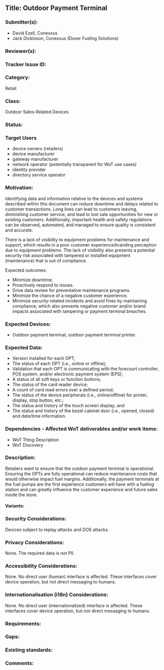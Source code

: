 ## Title: Outdoor Payment Terminal

### Submitter(s): 

- David Ezell, Conexxus
- Jack Dickinson, Conexxus (Dover Fueling Solutions)

### Reviewer(s):

### Tracker Issue ID:

### Category:

Retail

### Class: 

Outdoor Sales-Related Devices

### Status: 

### Target Users
- device owners (retailers)
- device manufacturer
- gateway manufacturer
- network operator (potentially transparent for WoT use cases)
- identity provider
- directory service operator

### Motivation:

Identifying data and information relative to the devices and systems described within this document can reduce downtime and delays related to customer transactions.   Long lines can lead to customers leaving, diminishing customer service, and lead to lost sale opportunities for new or existing customers.  Additionally, important health and safety regulations can be observed, automated, and managed to ensure quality is consistent and accurate.

There is a lack of visibility to equipment problems for maintenance and support, which results in a poor customer experience/branding perception due to equipment problems.  The lack of visibility also presents a potential security risk associated with tampered or installed equipment (maintenance) that is out of compliance. 

Expected outcomes:
- Minimize downtime.
- Proactively respond to issues.
- Drive data review for preventative maintenance programs.
- Minimize the chance of a negative customer experience.
- Minimize security-related incidents and avoid fines by maintaining compliance, which also prevents negative customer and/or brand impacts associated with tampering or payment terminal breaches.

### Expected Devices:

- Outdoor payment terminal, outdoor payment terminal printer.

### Expected Data:

- Version installed for each OPT;
- The status of each OPT (i.e., online or offline);
- Validation that each OPT is communicating with the forecourt controller, POS system, and/or electronic payment system (EPS);
- A status of all soft keys or function buttons;
- The status of the card reader device;
- A count of card read errors over a defined period;
- The status of the device peripherals (i.e., online/offline) for printer, display, stop button, etc.;
- The status and history of the touch screen display; and
- The status and history of the bezel cabinet door (i.e., opened, closed) and date/time information.


### Dependencies - Affected WoT deliverables and/or work items:

- WoT Thing Description
- WoT Discovery

### Description:

Retailers want to ensure that the outdoor payment terminal is operational.  Ensuring the OPTs are fully operational can reduce maintenance costs that would otherwise impact fuel margins.  Additionally, the payment terminals at the fuel pumps are the first experience customers will have with a fueling station and can greatly influence the customer experience and future sales inside the store. 

#### Variants:

### Security Considerations:

Devices subject to replay attacks and DOS attacks.

### Privacy Considerations:

None. The required data is not PII.

### Accessibility Considerations:

None. No direct user (human) interface is affected. These interfaces cover device operation, but not direct messaging to humans.

### Internationalisation (i18n) Considerations:

None.  No direct user (internationalized) interface is affected.  These interfaces cover device operation, but not direct messaging to humans.

### Requirements:

### Gaps:

### Existing standards:

### Comments:

